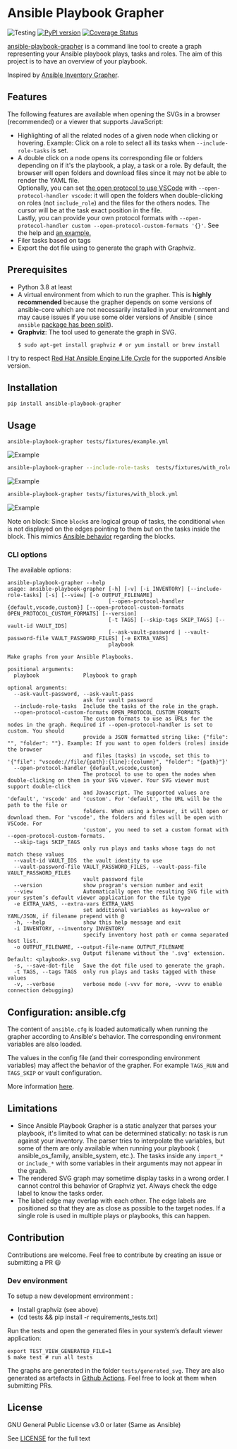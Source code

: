 # Ansible Playbook Grapher

![Testing](https://github.com/haidaraM/ansible-playbook-grapher/workflows/Testing/badge.svg)
[![PyPI version](https://badge.fury.io/py/ansible-playbook-grapher.svg)](https://badge.fury.io/py/ansible-playbook-grapher)
[![Coverage Status](https://coveralls.io/repos/github/haidaraM/ansible-playbook-grapher/badge.svg?branch=main)](https://coveralls.io/github/haidaraM/ansible-playbook-grapher?branch=main)

[ansible-playbook-grapher](https://github.com/haidaraM/ansible-playbook-grapher) is a command line tool to create a
graph representing your Ansible playbook plays, tasks and roles. The aim of this project is to have an overview of your
playbook.

Inspired by [Ansible Inventory Grapher](https://github.com/willthames/ansible-inventory-grapher).

## Features

The following features are available when opening the SVGs in a browser (recommended) or a viewer that supports
JavaScript:

- Highlighting of all the related nodes of a given node when clicking or hovering. Example: Click on a role to select
  all its tasks when `--include-role-tasks` is set.
- A double click on a node opens its corresponding file or folders depending on if it's the playbook, a play, a task or
  a role. By default, the browser will open folders and download files since it may not be able to render the YAML
  file.  
  Optionally, you can
  set [the open protocol to use VSCode](https://code.visualstudio.com/docs/editor/command-line#_opening-vs-code-with-urls)
  with `--open-protocol-handler vscode`: it will open the folders when double-clicking on roles (not `include_role`) and
  the files for the others nodes. The cursor will be at the task exact position in the file.  
  Lastly, you can provide your own protocol formats
  with `--open-protocol-handler custom --open-protocol-custom-formats '{}'`. See the help
  and [an example.](https://github.com/haidaraM/ansible-playbook-grapher/blob/main/ansibleplaybookgrapher/renderer.py#L27)
- Filer tasks based on tags
- Export the dot file using to generate the graph with Graphviz.

## Prerequisites

- Python 3.8 at least
- A virtual environment from which to run the grapher. This is **highly recommended** because the grapher depends on
  some versions of ansible-core which are not necessarily installed in your environment and may cause issues if you use
  some older versions of Ansible (
  since `ansible` [package has been split](https://www.ansible.com/blog/ansible-3.0.0-qa)).
- **Graphviz**: The tool used to generate the graph in SVG.
  ```shell script
  $ sudo apt-get install graphviz # or yum install or brew install
  ```

I try to respect [Red Hat Ansible Engine Life Cycle](https://access.redhat.com/support/policy/updates/ansible-engine)
for the supported Ansible version.

## Installation

```shell script
pip install ansible-playbook-grapher
```

## Usage

```shell
ansible-playbook-grapher tests/fixtures/example.yml
```

![Example](https://raw.githubusercontent.com/haidaraM/ansible-playbook-grapher/main/img/example.png)

```bash
ansible-playbook-grapher --include-role-tasks  tests/fixtures/with_roles.yml
```

![Example](https://raw.githubusercontent.com/haidaraM/ansible-playbook-grapher/main/img/with_roles.png)

```bash
ansible-playbook-grapher tests/fixtures/with_block.yml
```

![Example](https://raw.githubusercontent.com/haidaraM/ansible-playbook-grapher/main/img/block.png)

Note on block: Since `block`s are logical group of tasks, the conditional `when` is not displayed on the edges pointing
to them but on the tasks inside the block. This
mimics [Ansible behavior](https://docs.ansible.com/ansible/latest/user_guide/playbooks_blocks.html#grouping-tasks-with-blocks)
regarding the blocks.

### CLI options

The available options:

```
ansible-playbook-grapher --help
usage: ansible-playbook-grapher [-h] [-v] [-i INVENTORY] [--include-role-tasks] [-s] [--view] [-o OUTPUT_FILENAME]
                                [--open-protocol-handler {default,vscode,custom}] [--open-protocol-custom-formats OPEN_PROTOCOL_CUSTOM_FORMATS] [--version]
                                [-t TAGS] [--skip-tags SKIP_TAGS] [--vault-id VAULT_IDS]
                                [--ask-vault-password | --vault-password-file VAULT_PASSWORD_FILES] [-e EXTRA_VARS]
                                playbook

Make graphs from your Ansible Playbooks.

positional arguments:
  playbook              Playbook to graph

optional arguments:
  --ask-vault-password, --ask-vault-pass
                        ask for vault password
  --include-role-tasks  Include the tasks of the role in the graph.
  --open-protocol-custom-formats OPEN_PROTOCOL_CUSTOM_FORMATS
                        The custom formats to use as URLs for the nodes in the graph. Required if --open-protocol-handler is set to custom. You should
                        provide a JSON formatted string like: {"file": "", "folder": ""}. Example: If you want to open folders (roles) inside the browser
                        and files (tasks) in vscode, set this to '{"file": "vscode://file/{path}:{line}:{column}", "folder": "{path}"}'
  --open-protocol-handler {default,vscode,custom}
                        The protocol to use to open the nodes when double-clicking on them in your SVG viewer. Your SVG viewer must support double-click
                        and Javascript. The supported values are 'default', 'vscode' and 'custom'. For 'default', the URL will be the path to the file or
                        folders. When using a browser, it will open or download them. For 'vscode', the folders and files will be open with VSCode. For
                        'custom', you need to set a custom format with --open-protocol-custom-formats.
  --skip-tags SKIP_TAGS
                        only run plays and tasks whose tags do not match these values
  --vault-id VAULT_IDS  the vault identity to use
  --vault-password-file VAULT_PASSWORD_FILES, --vault-pass-file VAULT_PASSWORD_FILES
                        vault password file
  --version             show program's version number and exit
  --view                Automatically open the resulting SVG file with your system’s default viewer application for the file type
  -e EXTRA_VARS, --extra-vars EXTRA_VARS
                        set additional variables as key=value or YAML/JSON, if filename prepend with @
  -h, --help            show this help message and exit
  -i INVENTORY, --inventory INVENTORY
                        specify inventory host path or comma separated host list.
  -o OUTPUT_FILENAME, --output-file-name OUTPUT_FILENAME
                        Output filename without the '.svg' extension. Default: <playbook>.svg
  -s, --save-dot-file   Save the dot file used to generate the graph.
  -t TAGS, --tags TAGS  only run plays and tasks tagged with these values
  -v, --verbose         verbose mode (-vvv for more, -vvvv to enable connection debugging)
```

## Configuration: ansible.cfg

The content of `ansible.cfg` is loaded automatically when running the grapher according to Ansible's behavior. The
corresponding environment variables are also loaded.

The values in the config file (and their corresponding environment variables) may affect the behavior of the grapher.
For example `TAGS_RUN` and `TAGS_SKIP` or vault configuration.

More information [here](https://docs.ansible.com/ansible/latest/reference_appendices/config.html).

## Limitations

- Since Ansible Playbook Grapher is a static analyzer that parses your playbook, it's limited to what can be determined
  statically: no task is run against your inventory. The parser tries to interpolate the variables, but some of them are
  only available when running your playbook (
  ansible_os_family, ansible_system, etc.). The tasks inside any `import_*` or `include_*` with some variables in their
  arguments may not appear in the graph.
- The rendered SVG graph may sometime display tasks in a wrong order. I cannot control this behavior of Graphviz yet.
  Always check the edge label to know the tasks order.
- The label edge may overlap with each other. The edge labels are positioned so that they are as close as possible to
  the target nodes. If a single role is used in multiple plays or playbooks, this can happen.

## Contribution

Contributions are welcome. Feel free to contribute by creating an issue or submitting a PR :smiley:

### Dev environment

To setup a new development environment :

- Install graphviz (see above)
- (cd tests && pip install -r requirements_tests.txt)

Run the tests and open the generated files in your system’s default viewer application:

```shell script
export TEST_VIEW_GENERATED_FILE=1
$ make test # run all tests
```

The graphs are generated in the folder `tests/generated_svg`. They are also generated as artefacts
in [Github Actions](https://github.com/haidaraM/ansible-playbook-grapher/actions). Feel free to look at them when
submitting PRs.

## License

GNU General Public License v3.0 or later (Same as Ansible)

See [LICENSE](./LICENSE) for the full text

